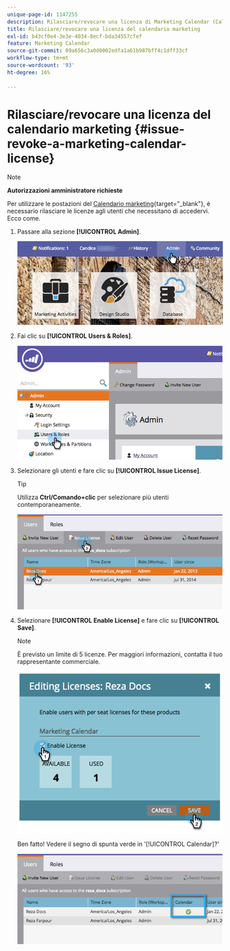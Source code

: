 ```yaml
---
unique-page-id: 1147255
description: Rilasciare/revocare una licenza di Marketing Calendar (Calendario di marketing) - Documenti Marketo - Documentazione del prodotto
title: Rilasciare/revocare una licenza del calendario marketing
exl-id: b43cf0e4-3e3e-4034-8ecf-bda34557cfef
feature: Marketing Calendar
source-git-commit: 09a656c3a0d0002edfa1a61b987bff4c1dff33cf
workflow-type: tm+mt
source-wordcount: '93'
ht-degree: 16%

---
```


# Rilasciare/revocare una licenza del calendario marketing {#issue-revoke-a-marketing-calendar-license}

>[!NOTE]
>
>**Autorizzazioni amministratore richieste**

Per utilizzare le postazioni del [Calendario marketing](/help/marketo/product-docs/core-marketo-concepts/marketing-calendar/understanding-the-calendar/navigating-the-marketing-calendar.md){target="_blank"}, è necessario rilasciare le licenze agli utenti che necessitano di accedervi. Ecco come.

1. Passare alla sezione **[!UICONTROL Admin]**.

   ![](assets/adminhand.png)

1. Fai clic su **[!UICONTROL Users & Roles]**.

   ![](assets/2.png)

1. Selezionare gli utenti e fare clic su **[!UICONTROL Issue License]**.

   >[!TIP]
   >
   >Utilizza **Ctrl/Comando+clic** per selezionare più utenti contemporaneamente.

   ![](assets/3.png)

1. Selezionare **[!UICONTROL Enable License]** e fare clic su **[!UICONTROL Save]**.

   >[!NOTE]
   >
   >È previsto un limite di 5 licenze. Per maggiori informazioni, contatta il tuo rappresentante commerciale.

   ![](assets/4.png)

   Ben fatto! Vedere il segno di spunta verde in &#39;[!UICONTROL Calendar]?&#39;

   ![](assets/5.png)
